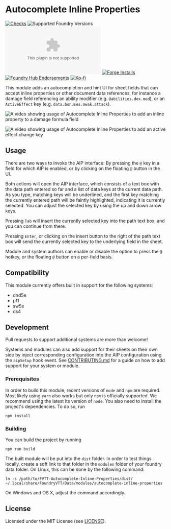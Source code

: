 # Autocomplete Inline Properties

[![Checks](https://github.com/ghost-fvtt/FVTT-Autocomplete-Inline-Properties/workflows/Checks/badge.svg)](https://github.com/ghost-fvtt/FVTT-Autocomplete-Inline-Properties/actions)
![Supported Foundry Versions](https://img.shields.io/endpoint?url=https://foundryshields.com/version?url=https://raw.githubusercontent.com/ghost-fvtt/FVTT-Autocomplete-Inline-Properties/master/module.json)
![Latest Release Download Count](https://img.shields.io/github/downloads/ghost-fvtt/FVTT-Autocomplete-Inline-Properties/latest/module.zip)
[![Forge Installs](https://img.shields.io/badge/dynamic/json?label=Forge%20Installs&query=package.installs&suffix=%25&url=https%3A%2F%2Fforge-vtt.com%2Fapi%2Fbazaar%2Fpackage%2Fautocomplete-inline-properties&colorB=4aa94a)](https://forge-vtt.com/bazaar#package=autocomplete-inline-properties)
[![Foundry Hub Endorsements](https://img.shields.io/endpoint?logoColor=white&url=https%3A%2F%2Fwww.foundryvtt-hub.com%2Fwp-json%2Fhubapi%2Fv1%2Fpackage%2Fautocomplete-inline-properties%2Fshield%2Fendorsements)](https://www.foundryvtt-hub.com/package/autocomplete-inline-properties/)
[![Ko-fi](https://img.shields.io/badge/Ko--fi-ghostfvtt-00B9FE?logo=kofi)](https://ko-fi.com/ghostfvtt)


This module adds an autocompletion and hint UI for sheet fields that can accept inline properties or other document data
references, for instance a damage field referencing an ability modifier (e.g. `@abilities.dex.mod`), or an
`ActiveEffect` key (e.g. `data.bonuses.mwak.attack`).

![A video showing usage of Autocomplete Inline Properties to add an inline property to a damage formula field](https://f002.backblazeb2.com/file/cws-images/FVTT-AIP/autocomplete-inline-properties-damage-roll.gif)

![A video showing usage of Autocomplete Inline Properties to add an active effect change key](https://f002.backblazeb2.com/file/cws-images/FVTT-AIP/autocomplete-inline-properties-active-effect.gif)

## Usage

There are two ways to invoke the AIP interface: By pressing the `@` key in a field for which AIP is enabled, or by
clicking on the floating `@` button in the UI.

Both actions will open the AIP interface, which consists of a text box with the data path entered so far and a list of
data keys at the current data path. As you type, matching keys will be underlined, and the first key matching the
currently entered path will be faintly highlighted, indicating it is currently selected. You can adjust the selected key
by using the up and down arrow keys.

Pressing `Tab` will insert the currently selected key into the path text box, and you can continue from there.

Pressing `Enter`, or clicking on the insert button to the right of the path text box will send the currently selected
key to the underlying field in the sheet.

Module and system authors can enable or disable the option to press the `@` hotkey, or the floating `@` button on a
per-field basis.

## Compatibility

This module currently offers built in support for the following systems:
* dnd5e
* pf1
* sw5e
* ds4

## Development

Pull requests to support additional systems are more than welcome!

Systems and modules can also add support for their sheets on their own side by inject corresponding configuration into
the AIP configuration using the `aipSetup` hook event. See [CONTRIBUTING.md](CONTRIBUTING.md) for a guide on how to add
support for your system or module.


### Prerequisites

In order to build this module, recent versions of `node` and `npm` are required. Most likely using `yarn` also works but
only `npm` is officially supported. We recommend using the latest lts version of `node`.  You also need to install the
project's dependencies. To do so, run

```
npm install
```

### Building

You can build the project by running

```
npm run build
```

The built module will be put into the `dist` folder. In order to test things locally, create a soft link to that folder
in the `modules` folder of your foundry data folder. On Linux, this can be done by the following command:

```
ln -s /path/to/FVTT-Autocomplete-Inline-Properties/dist/ ~/.local/share/FoundryVTT/Data/modules/autocomplete-inline-properties
```

On Windows and OS X, adjust the command accordingly.

## License

Licensed under the MIT License (see [LICENSE](LICENSE)).
